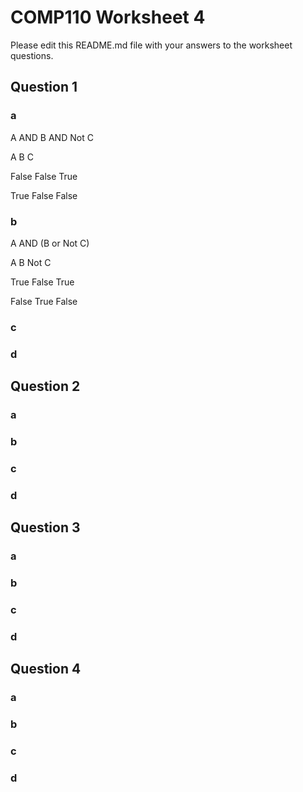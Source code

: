 # COMP110 Worksheet 4

Please edit this README.md file with your answers to the worksheet questions.

## Question 1

### a 
A AND B AND Not C

 A                                                                B                                                   C

False                                                            False                                                True

True                                                             False                                                False
 
### b
A AND (B or Not C)

A             B             Not C

True         False         True

False        True          False

### c

            

### d

## Question 2

### a

### b

### c

### d

## Question 3

### a

### b

### c

### d

## Question 4

### a

### b

### c

### d

